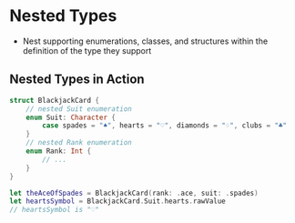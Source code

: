 # Nested Types
* Nest supporting enumerations, classes, and structures within the definition of the type they support



## Nested Types in Action

```swift
struct BlackjackCard {
    // nested Suit enumeration
    enum Suit: Character {
        case spades = "♠", hearts = "♡", diamonds = "♢", clubs = "♣"
    }
    // nested Rank enumeration
    enum Rank: Int {
        // ...
    }
}

let theAceOfSpades = BlackjackCard(rank: .ace, suit: .spades)
let heartsSymbol = BlackjackCard.Suit.hearts.rawValue
// heartsSymbol is "♡"
```